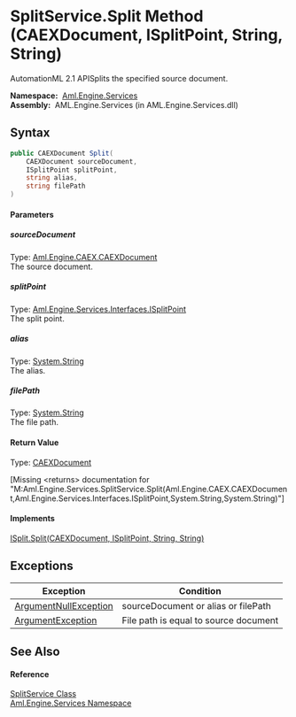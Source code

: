SplitService.Split Method (CAEXDocument, ISplitPoint, String, String)
=====================================================================
AutomationML 2.1 APISplits the specified source document.

  **Namespace:**  [Aml.Engine.Services][1]  
  **Assembly:**  AML.Engine.Services (in AML.Engine.Services.dll)

Syntax
------

```csharp
public CAEXDocument Split(
	CAEXDocument sourceDocument,
	ISplitPoint splitPoint,
	string alias,
	string filePath
)
```

#### Parameters

##### *sourceDocument*
Type: [Aml.Engine.CAEX.CAEXDocument][2]  
The source document.

##### *splitPoint*
Type: [Aml.Engine.Services.Interfaces.ISplitPoint][3]  
The split point.

##### *alias*
Type: [System.String][4]  
The alias.

##### *filePath*
Type: [System.String][4]  
The file path.

#### Return Value
Type: [CAEXDocument][2]  

[Missing &lt;returns> documentation for "M:Aml.Engine.Services.SplitService.Split(Aml.Engine.CAEX.CAEXDocument,Aml.Engine.Services.Interfaces.ISplitPoint,System.String,System.String)"]

#### Implements
[ISplit.Split(CAEXDocument, ISplitPoint, String, String)][5]  


Exceptions
----------

Exception                  | Condition                             
-------------------------- | ------------------------------------- 
[ArgumentNullException][6] | sourceDocument or alias or filePath   
[ArgumentException][7]     | File path is equal to source document 


See Also
--------

#### Reference
[SplitService Class][8]  
[Aml.Engine.Services Namespace][1]  

[1]: ../README.md
[2]: ../../Aml.Engine.CAEX/CAEXDocument/README.md
[3]: ../../Aml.Engine.Services.Interfaces/ISplitPoint/README.md
[4]: https://docs.microsoft.com/dotnet/api/system.string
[5]: ../../Aml.Engine.Services.Interfaces/ISplit/Split.md
[6]: https://docs.microsoft.com/dotnet/api/system.argumentnullexception
[7]: https://docs.microsoft.com/dotnet/api/system.argumentexception
[8]: README.md
[9]: https://www.automationml.org
[10]: ../../icons/logoShade.png